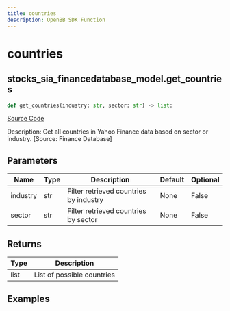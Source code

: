 ```yaml
---
title: countries
description: OpenBB SDK Function
---
```


# countries

## stocks_sia_financedatabase_model.get_countries

```python title='openbb_terminal/stocks/sector_industry_analysis/financedatabase_model.py'
def get_countries(industry: str, sector: str) -> list:
```
[Source Code](https://github.com/OpenBB-finance/OpenBBTerminal/tree/main/openbb_terminal/stocks/sector_industry_analysis/financedatabase_model.py#L19)

Description: Get all countries in Yahoo Finance data based on sector or industry. [Source: Finance Database]

## Parameters

| Name | Type | Description | Default | Optional |
| ---- | ---- | ----------- | ------- | -------- |
| industry | str | Filter retrieved countries by industry | None | False |
| sector | str | Filter retrieved countries by sector | None | False |

## Returns

| Type | Description |
| ---- | ----------- |
| list | List of possible countries |

## Examples

